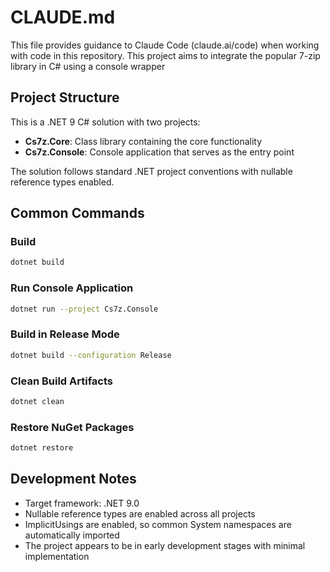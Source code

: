 # CLAUDE.md
This file provides guidance to Claude Code (claude.ai/code) when working with code in this repository.
This project aims to integrate the popular 7-zip library in C# using a console wrapper

## Project Structure

This is a .NET 9 C# solution with two projects:
- **Cs7z.Core**: Class library containing the core functionality
- **Cs7z.Console**: Console application that serves as the entry point

The solution follows standard .NET project conventions with nullable reference types enabled.

## Common Commands

### Build
```bash
dotnet build
```

### Run Console Application
```bash
dotnet run --project Cs7z.Console
```

### Build in Release Mode
```bash
dotnet build --configuration Release
```

### Clean Build Artifacts
```bash
dotnet clean
```

### Restore NuGet Packages
```bash
dotnet restore
```

## Development Notes

- Target framework: .NET 9.0
- Nullable reference types are enabled across all projects
- ImplicitUsings are enabled, so common System namespaces are automatically imported
- The project appears to be in early development stages with minimal implementation